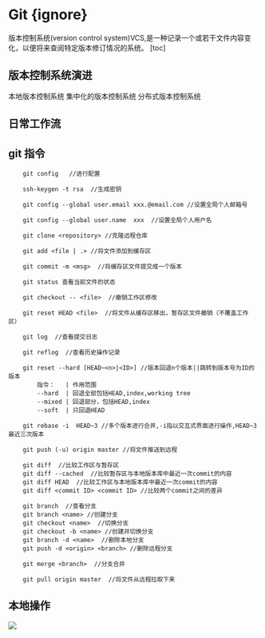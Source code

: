 # Git {ignore}

版本控制系统(version control system)VCS,是一种记录一个或若干文件内容变化，以便将来查阅特定版本修订情况的系统。
[toc]

## 版本控制系统演进

本地版本控制系统
集中化的版本控制系统
分布式版本控制系统

## 日常工作流

## git 指令

```shell
    git config   //进行配置

    ssh-keygen -t rsa  //生成密钥

    git config --global user.email xxx.@email.com //设置全局个人邮箱号

    git config --global user.name  xxx  //设置全局个人用户名

    git clone <repository> //克隆远程仓库

    git add <file | .> //将文件添加到缓存区

    git commit -m <msg>  //将缓存区文件提交成一个版本

    git status 查看当前文件的状态

    git checkout -- <file>  //撤销工作区修改

    git reset HEAD <file>  //将文件从缓存区移出，暂存区文件撤销（不覆盖工作区）

    git log  //查看提交日志

    git reflog  //查看历史操作记录

    git reset --hard [HEAD~<n>|<ID>] //版本回退n个版本||跳转到版本号为ID的版本
        指令：   | 作用范围
        --hard  | 回退全部包括HEAD,index,working tree
        --mixed | 回退部分，包括HEAD,index
        --soft  | 只回退HEAD

    git rebase -i  HEAD~3 //多个版本进行合并,-i指以交互式界面进行操作,HEAD~3最近三次版本

    git push (-u) origin master //将文件推送到远程

    git diff  //比较工作区与暂存区
    git diff --cached  //比较暂存区与本地版本库中最近一次commit的内容
    git diff HEAD  //比较工作区与本地版本库中最近一次commit的内容
    git diff <commit ID> <commit ID> //比较两个commit之间的差异

    git branch  //查看分支
    git branch <name> //创建分支
    git checkout <name>  //切换分支
    git checkout -b <name> //创建并切换分支
    git branch -d <name>  //删除本地分支
    git push -d <origin> <branch> //删除远程分支

    git merge <branch>  //分支合并

    git pull origin master  //将文件从远程拉取下来
```

## 本地操作

<img src='https://g.gravizo.com/svg?
  digraph G {
    aize ="10,10";
    WorkingDirectory工作目录[shape=box];
    StageingArea暂存区[shape=box];
     RepositoryGit仓库[shape=box];
    WorkingDirectory工作目录 ->{untracked,modified}[style=dotted];
    StageingArea暂存区->staged[style=dotted];
    RepositoryGit仓库->committed[style=dotted];
    untracked -> staged [weight=8,label="add files"];
    modified -> staged[label="stage files"];
    staged -> committed [label="commit"];
    modified -> committed[label="edit files"];
  }
'>
